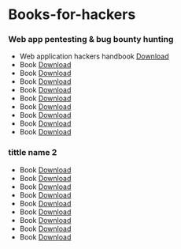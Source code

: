 # Books-for-hackers

<h3>Web app pentesting & bug bounty hunting</h3>

 <ul>
 
  <li>Web application hackers handbook <a href="https://github.com/Aravindhyox01/Books-for-hackers/blob/main/Hacking%20Books/Web%20application%20hackers%20handbook.pdf">Download</a> </li>
  <li>Book <a href="">Download</a> </li>
  <li>Book <a href="">Download</a> </li>
  <li>Book <a href="">Download</a> </li>
  <li>Book <a href="">Download</a> </li>
  <li>Book <a href="">Download</a> </li>
  <li>Book <a href="">Download</a> </li>
  <li>Book <a href="">Download</a> </li>
  <li>Book <a href="">Download</a> </li>
  <li>Book <a href="">Download</a> </li>
  
 </ul>
 
 <h3>tittle name 2</h3>
 
 <ul>
 
  <li>Book <a href="">Download</a> </li>
  <li>Book <a href="">Download</a> </li>
  <li>Book <a href="">Download</a> </li>
  <li>Book <a href="">Download</a> </li>
  <li>Book <a href="">Download</a> </li>
  <li>Book <a href="">Download</a> </li>
  <li>Book <a href="">Download</a> </li>
  <li>Book <a href="">Download</a> </li>
  <li>Book <a href="">Download</a> </li>
 
 </ul>
